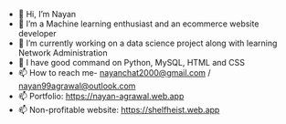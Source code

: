 - 👋 Hi, I’m Nayan
- 👀 I’m a Machine learning enthusiast and an ecommerce website developer
- 🌱 I’m currently working on a data science project along with learning Network Administration
- 🌱 I have good command on Python, MySQL, HTML and CSS
- 📫 How to reach me- nayanchat2000@gmail.com / nayan99agrawal@outlook.com
- 📫 Portfolio: https://nayan-agrawal.web.app
- 📫 Non-profitable website: https://shelfheist.web.app
<!---
brnfcknayxn/brnfcknayxn is a ✨ special ✨ repository because its `README.md` (this file) appears on your GitHub profile.
You can click the Preview link to take a look at your changes.
--->
